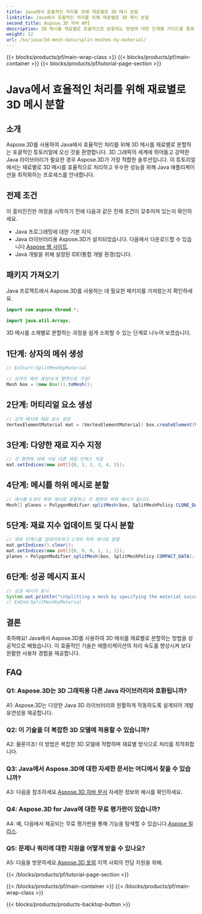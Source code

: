 ```yaml
---
title: Java에서 효율적인 처리를 위해 재료별로 3D 메시 분할
linktitle: Java에서 효율적인 처리를 위해 재료별로 3D 메시 분할
second_title: Aspose.3D 자바 API
description: 3D 메시를 재료별로 효율적으로 분할하는 방법에 대한 단계별 가이드를 통해 Java에서 Aspose.3D의 강력한 기능을 살펴보세요. 애플리케이션의 성능을 원활하게 향상시키세요.
weight: 12
url: /ko/java/3d-mesh-data/split-meshes-by-material/
---
```


{{< blocks/products/pf/main-wrap-class >}}
{{< blocks/products/pf/main-container >}}
{{< blocks/products/pf/tutorial-page-section >}}

# Java에서 효율적인 처리를 위해 재료별로 3D 메시 분할

## 소개

Aspose.3D를 사용하여 Java에서 효율적인 처리를 위해 3D 메시를 재료별로 분할하는 포괄적인 튜토리얼에 오신 것을 환영합니다. 3D 그래픽의 세계에 뛰어들고 강력한 Java 라이브러리가 필요한 경우 Aspose.3D가 가장 적합한 솔루션입니다. 이 튜토리얼에서는 재료별로 3D 메시를 효율적으로 처리하고 우수한 성능을 위해 Java 애플리케이션을 최적화하는 프로세스를 안내합니다.

## 전제 조건

이 흥미진진한 여정을 시작하기 전에 다음과 같은 전제 조건이 갖추어져 있는지 확인하세요.

- Java 프로그래밍에 대한 기본 지식.
-  Java 라이브러리용 Aspose.3D가 설치되었습니다. 다음에서 다운로드할 수 있습니다.[Aspose 웹 사이트](https://releases.aspose.com/3d/java/).
- Java 개발을 위해 설정된 IDE(통합 개발 환경)입니다.

## 패키지 가져오기

Java 프로젝트에서 Aspose.3D를 사용하는 데 필요한 패키지를 가져왔는지 확인하세요.

```java
import com.aspose.threed.*;

import java.util.Arrays;
```


3D 메시를 소재별로 분할하는 과정을 쉽게 소화할 수 있는 단계로 나누어 보겠습니다.

## 1단계: 상자의 메쉬 생성

```java
// ExStart:SplitMeshbyMaterial

// 상자의 메쉬 생성(6개 평면으로 구성)
Mesh box = (new Box()).toMesh();
```

## 2단계: 머티리얼 요소 생성

```java
// 상자 메시에 재료 요소 생성
VertexElementMaterial mat = (VertexElementMaterial) box.createElement(VertexElementType.MATERIAL, MappingMode.POLYGON, ReferenceMode.INDEX);
```

## 3단계: 다양한 재료 지수 지정

```java
// 각 평면에 대해 서로 다른 재질 인덱스 지정
mat.setIndices(new int[]{0, 1, 2, 3, 4, 5});
```

## 4단계: 메시를 하위 메시로 분할

```java
// 메시를 6개의 하위 메시로 분할하고 각 평면이 하위 메시가 됩니다.
Mesh[] planes = PolygonModifier.splitMesh(box, SplitMeshPolicy.CLONE_DATA);
```

## 5단계: 재료 지수 업데이트 및 다시 분할

```java
// 재료 인덱스를 업데이트하고 2개의 하위 메시로 분할
mat.getIndices().clear();
mat.setIndices(new int[]{0, 0, 0, 1, 1, 1});
planes = PolygonModifier.splitMesh(box, SplitMeshPolicy.COMPACT_DATA);
```

## 6단계: 성공 메시지 표시

```java
// 성공 메시지 표시
System.out.println("\nSplitting a mesh by specifying the material successfully.");
// ExEnd:SplitMeshbyMaterial
```

## 결론

축하해요! Java에서 Aspose.3D를 사용하여 3D 메쉬를 재료별로 분할하는 방법을 성공적으로 배웠습니다. 이 효율적인 기술은 애플리케이션의 처리 속도를 향상시켜 보다 원활한 사용자 경험을 제공합니다.

## FAQ

### Q1: Aspose.3D는 3D 그래픽용 다른 Java 라이브러리와 호환됩니까?

A1: Aspose.3D는 다양한 Java 3D 라이브러리와 원활하게 작동하도록 설계되어 개발 유연성을 제공합니다.

### Q2: 이 기술을 더 복잡한 3D 모델에 적용할 수 있습니까?

A2: 물론이죠! 이 방법은 복잡한 3D 모델에 적합하며 재료별 방식으로 처리를 최적화합니다.

### Q3: Java에서 Aspose.3D에 대한 자세한 문서는 어디에서 찾을 수 있습니까?

 A3: 다음을 참조하세요.[Aspose.3D 자바 문서](https://reference.aspose.com/3d/java/) 자세한 정보와 예시를 확인하세요.

### Q4: Aspose.3D for Java에 대한 무료 평가판이 있습니까?

 A4: 예, 다음에서 제공되는 무료 평가판을 통해 기능을 탐색할 수 있습니다.[Aspose 릴리스](https://releases.aspose.com/).

### Q5: 문제나 쿼리에 대한 지원을 어떻게 받을 수 있나요?

 A5: 다음을 방문하세요.[Aspose.3D 포럼](https://forum.aspose.com/c/3d/18) 지역 사회의 전담 지원을 위해.

{{< /blocks/products/pf/tutorial-page-section >}}

{{< /blocks/products/pf/main-container >}}
{{< /blocks/products/pf/main-wrap-class >}}

{{< blocks/products/products-backtop-button >}}
